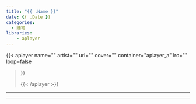 ```yaml
---
title: "{{ .Name }}"
date: {{ .Date }}
categories:
  - 随笔
libraries:
    - aplayer
---
```

> 
<!--more-->


<!-- music -->

{{< aplayer 
name=""
artist=""
url=""
cover=""
container="aplayer_a" 
lrc=""
loop=false 
>}}<div id="aplayer_a"></div>{{< /aplayer >}}


------------

<!-- content -->

---

<!-- pic -->